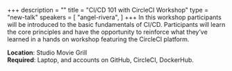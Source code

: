 +++
description = ""
title = "CI/CD 101 with CircleCI Workshop"
type = "new-talk"
speakers = [
        "angel-rivera",
]
+++
In this workshop participants will be introduced to the basic fundamentals of CI/CD. Participants will learn the core principles and have the opportunity to reinforce what they’ve learned in a hands on workshop featuring the CircleCI platform.

<b>Location</b>: Studio Movie Grill<br/>
<b>Required</b>: Laptop, and accounts on GitHub, CircleCI, DockerHub.<br/>
